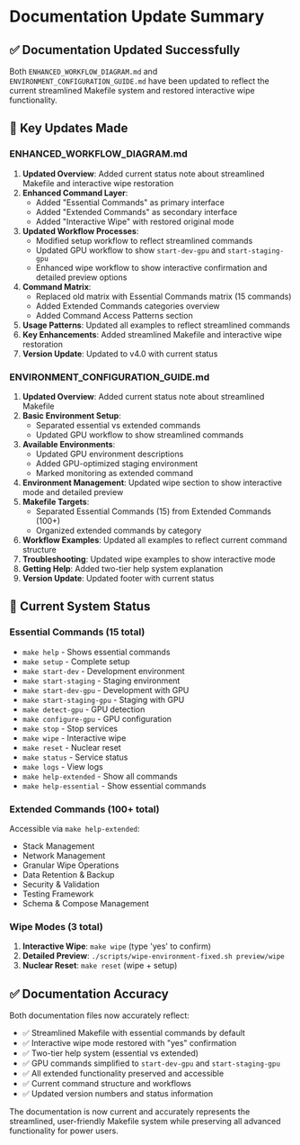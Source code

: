 # Documentation Update Summary

## ✅ Documentation Updated Successfully

Both `ENHANCED_WORKFLOW_DIAGRAM.md` and `ENVIRONMENT_CONFIGURATION_GUIDE.md` have been updated to reflect the current streamlined Makefile system and restored interactive wipe functionality.

## 🔄 Key Updates Made

### **ENHANCED_WORKFLOW_DIAGRAM.md**

1. **Updated Overview**: Added current status note about streamlined Makefile and interactive wipe restoration
2. **Enhanced Command Layer**: 
   - Added "Essential Commands" as primary interface
   - Added "Extended Commands" as secondary interface
   - Added "Interactive Wipe" with restored original mode
3. **Updated Workflow Processes**:
   - Modified setup workflow to reflect streamlined commands
   - Updated GPU workflow to show `start-dev-gpu` and `start-staging-gpu`
   - Enhanced wipe workflow to show interactive confirmation and detailed preview options
4. **Command Matrix**: 
   - Replaced old matrix with Essential Commands matrix (15 commands)
   - Added Extended Commands categories overview
   - Added Command Access Patterns section
5. **Usage Patterns**: Updated all examples to reflect streamlined commands
6. **Key Enhancements**: Added streamlined Makefile and interactive wipe restoration
7. **Version Update**: Updated to v4.0 with current status

### **ENVIRONMENT_CONFIGURATION_GUIDE.md**

1. **Updated Overview**: Added current status note about streamlined Makefile
2. **Basic Environment Setup**: 
   - Separated essential vs extended commands
   - Updated GPU workflow to show streamlined commands
3. **Available Environments**:
   - Updated GPU environment descriptions
   - Added GPU-optimized staging environment
   - Marked monitoring as extended command
4. **Environment Management**: Updated wipe section to show interactive mode and detailed preview
5. **Makefile Targets**: 
   - Separated Essential Commands (15) from Extended Commands (100+)
   - Organized extended commands by category
6. **Workflow Examples**: Updated all examples to reflect current command structure
7. **Troubleshooting**: Updated wipe examples to show interactive mode
8. **Getting Help**: Added two-tier help system explanation
9. **Version Update**: Updated footer with current status

## 🎯 Current System Status

### **Essential Commands (15 total)**
- `make help` - Shows essential commands
- `make setup` - Complete setup
- `make start-dev` - Development environment
- `make start-staging` - Staging environment
- `make start-dev-gpu` - Development with GPU
- `make start-staging-gpu` - Staging with GPU
- `make detect-gpu` - GPU detection
- `make configure-gpu` - GPU configuration
- `make stop` - Stop services
- `make wipe` - Interactive wipe
- `make reset` - Nuclear reset
- `make status` - Service status
- `make logs` - View logs
- `make help-extended` - Show all commands
- `make help-essential` - Show essential commands

### **Extended Commands (100+ total)**
Accessible via `make help-extended`:
- Stack Management
- Network Management
- Granular Wipe Operations
- Data Retention & Backup
- Security & Validation
- Testing Framework
- Schema & Compose Management

### **Wipe Modes (3 total)**
1. **Interactive Wipe**: `make wipe` (type 'yes' to confirm)
2. **Detailed Preview**: `./scripts/wipe-environment-fixed.sh preview/wipe`
3. **Nuclear Reset**: `make reset` (wipe + setup)

## ✅ Documentation Accuracy

Both documentation files now accurately reflect:
- ✅ Streamlined Makefile with essential commands by default
- ✅ Interactive wipe mode restored with "yes" confirmation
- ✅ Two-tier help system (essential vs extended)
- ✅ GPU commands simplified to `start-dev-gpu` and `start-staging-gpu`
- ✅ All extended functionality preserved and accessible
- ✅ Current command structure and workflows
- ✅ Updated version numbers and status information

The documentation is now current and accurately represents the streamlined, user-friendly Makefile system while preserving all advanced functionality for power users.
